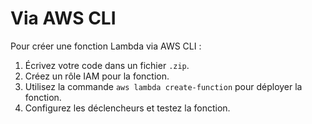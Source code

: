 # Via AWS CLI

Pour créer une fonction Lambda via AWS CLI :

1. Écrivez votre code dans un fichier `.zip`.
2. Créez un rôle IAM pour la fonction.
3. Utilisez la commande `aws lambda create-function` pour déployer la fonction.
4. Configurez les déclencheurs et testez la fonction.
